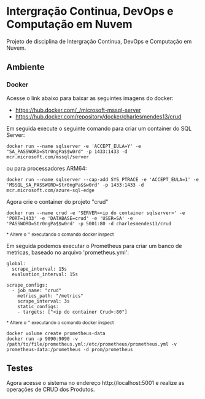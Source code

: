 # Intergração Continua, DevOps e Computação em Nuvem
Projeto de disciplina de Intergração Continua, DevOps e Computação em Nuvem.

## Ambiente

### Docker

Acesse o link abaixo para baixar as seguintes imagens do docker:
* https://hub.docker.com/_/microsoft-mssql-server
* https://hub.docker.com/repository/docker/charlesmendes13/crud

Em seguida execute o seguinte comando para criar um container do SQL Server:

```
docker run --name sqlserver -e 'ACCEPT_EULA=Y' -e "SA_PASSWORD=Str0ngPa$$w0rd" -p 1433:1433 -d mcr.microsoft.com/mssql/server
```
ou para processadores ARM64:
```
docker run --name sqlserver --cap-add SYS_PTRACE -e 'ACCEPT_EULA=1' -e 'MSSQL_SA_PASSWORD=Str0ngPa$$w0rd' -p 1433:1433 -d mcr.microsoft.com/azure-sql-edge
```

Agora crie o container do projeto "crud"

```
docker run --name crud -e 'SERVER=<ip do container sqlserver>' -e 'PORT=1433' -e 'DATABASE=crud' -e 'USER=SA' -e 'PASSWORD=Str0ngPa$$w0rd' -p 5001:80 -d charlesmendes13/crud
```
<sup>* Altere o '<ip do container sqlserver>' executando o comando docker inspect <id do container></sup>

Em seguida podemos executar o Prometheus para criar um banco de metricas, baseado no arquivo 'prometheus.yml':

```
global:
  scrape_interval: 15s
  evaluation_interval: 15s

scrape_configs:
  - job_name: "crud"
    metrics_path: "/metrics"
    scrape_interval: 3s
    static_configs:
    - targets: ["<ip do container Crud>:80"]
```
<sup>* Altere o '<ip do container Crud>' executando o comando docker inspect <id do container></sup>

```
docker volume create prometheus-data
docker run -p 9090:9090 -v /path/to/file/prometheus.yml:/etc/prometheus/prometheus.yml -v prometheus-data:/prometheus -d prom/prometheus
```

## Testes

Agora acesse o sistema no endereço http://localhost:5001 e realize as operações de CRUD dos Produtos.
